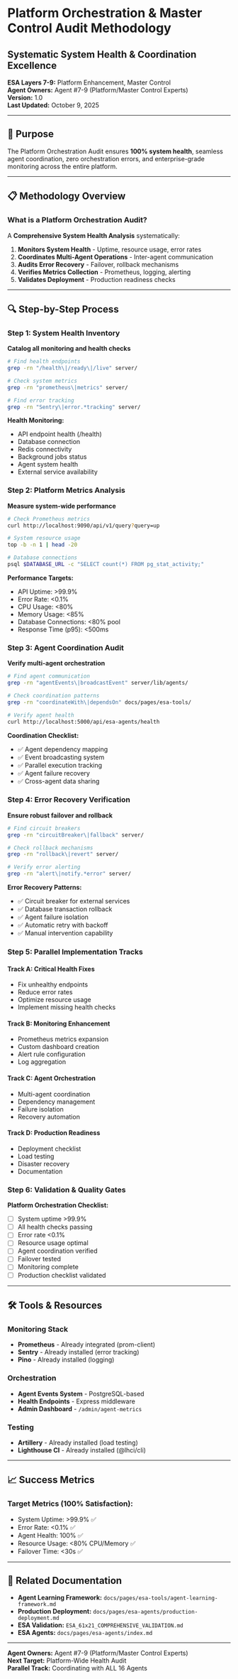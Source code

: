 # Platform Orchestration & Master Control Audit Methodology
## Systematic System Health & Coordination Excellence

**ESA Layers 7-9:** Platform Enhancement, Master Control  
**Agent Owners:** Agent #7-9 (Platform/Master Control Experts)  
**Version:** 1.0  
**Last Updated:** October 9, 2025

---

## 🎯 Purpose

The Platform Orchestration Audit ensures **100% system health**, seamless agent coordination, zero orchestration errors, and enterprise-grade monitoring across the entire platform.

---

## 📋 Methodology Overview

### What is a Platform Orchestration Audit?

A **Comprehensive System Health Analysis** systematically:

1. **Monitors System Health** - Uptime, resource usage, error rates
2. **Coordinates Multi-Agent Operations** - Inter-agent communication
3. **Audits Error Recovery** - Failover, rollback mechanisms
4. **Verifies Metrics Collection** - Prometheus, logging, alerting
5. **Validates Deployment** - Production readiness checks

---

## 🔍 Step-by-Step Process

### Step 1: System Health Inventory
**Catalog all monitoring and health checks**

```bash
# Find health endpoints
grep -rn "/health\|/ready\|/live" server/

# Check system metrics
grep -rn "prometheus\|metrics" server/

# Find error tracking
grep -rn "Sentry\|error.*tracking" server/
```

**Health Monitoring:**
- API endpoint health (/health)
- Database connection
- Redis connectivity
- Background jobs status
- Agent system health
- External service availability

### Step 2: Platform Metrics Analysis
**Measure system-wide performance**

```bash
# Check Prometheus metrics
curl http://localhost:9090/api/v1/query?query=up

# System resource usage
top -b -n 1 | head -20

# Database connections
psql $DATABASE_URL -c "SELECT count(*) FROM pg_stat_activity;"
```

**Performance Targets:**
- API Uptime: >99.9%
- Error Rate: <0.1%
- CPU Usage: <80%
- Memory Usage: <85%
- Database Connections: <80% pool
- Response Time (p95): <500ms

### Step 3: Agent Coordination Audit
**Verify multi-agent orchestration**

```bash
# Find agent communication
grep -rn "agentEvents\|broadcastEvent" server/lib/agents/

# Check coordination patterns
grep -rn "coordinateWith\|dependsOn" docs/pages/esa-tools/

# Verify agent health
curl http://localhost:5000/api/esa-agents/health
```

**Coordination Checklist:**
- ✅ Agent dependency mapping
- ✅ Event broadcasting system
- ✅ Parallel execution tracking
- ✅ Agent failure recovery
- ✅ Cross-agent data sharing

### Step 4: Error Recovery Verification
**Ensure robust failover and rollback**

```bash
# Find circuit breakers
grep -rn "circuitBreaker\|fallback" server/

# Check rollback mechanisms
grep -rn "rollback\|revert" server/

# Verify error alerting
grep -rn "alert\|notify.*error" server/
```

**Error Recovery Patterns:**
- ✅ Circuit breaker for external services
- ✅ Database transaction rollback
- ✅ Agent failure isolation
- ✅ Automatic retry with backoff
- ✅ Manual intervention capability

### Step 5: Parallel Implementation Tracks

#### Track A: Critical Health Fixes
- Fix unhealthy endpoints
- Reduce error rates
- Optimize resource usage
- Implement missing health checks

#### Track B: Monitoring Enhancement
- Prometheus metrics expansion
- Custom dashboard creation
- Alert rule configuration
- Log aggregation

#### Track C: Agent Orchestration
- Multi-agent coordination
- Dependency management
- Failure isolation
- Recovery automation

#### Track D: Production Readiness
- Deployment checklist
- Load testing
- Disaster recovery
- Documentation

### Step 6: Validation & Quality Gates

**Platform Orchestration Checklist:**
- [ ] System uptime >99.9%
- [ ] All health checks passing
- [ ] Error rate <0.1%
- [ ] Resource usage optimal
- [ ] Agent coordination verified
- [ ] Failover tested
- [ ] Monitoring complete
- [ ] Production checklist validated

---

## 🛠️ Tools & Resources

### Monitoring Stack
- **Prometheus** - Already integrated (prom-client)
- **Sentry** - Already installed (error tracking)
- **Pino** - Already installed (logging)

### Orchestration
- **Agent Events System** - PostgreSQL-based
- **Health Endpoints** - Express middleware
- **Admin Dashboard** - `/admin/agent-metrics`

### Testing
- **Artillery** - Already installed (load testing)
- **Lighthouse CI** - Already installed (@lhci/cli)

---

## 📈 Success Metrics

### Target Metrics (100% Satisfaction):
- System Uptime: >99.9% ✅
- Error Rate: <0.1% ✅
- Agent Health: 100% ✅
- Resource Usage: <80% CPU/Memory ✅
- Failover Time: <30s ✅

---

## 🔗 Related Documentation

- **Agent Learning Framework:** `docs/pages/esa-tools/agent-learning-framework.md`
- **Production Deployment:** `docs/pages/esa-agents/production-deployment.md`
- **ESA Validation:** `ESA_61x21_COMPREHENSIVE_VALIDATION.md`
- **ESA Agents:** `docs/pages/esa-agents/index.md`

---

**Agent Owners:** Agent #7-9 (Platform/Master Control Experts)  
**Next Target:** Platform-Wide Health Audit  
**Parallel Track:** Coordinating with ALL 16 Agents
